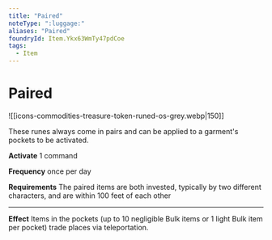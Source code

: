 ```yaml
---
title: "Paired"
noteType: ":luggage:"
aliases: "Paired"
foundryId: Item.Ykx63WmTy47pdCoe
tags:
  - Item
---
```


# Paired
![[icons-commodities-treasure-token-runed-os-grey.webp|150]]

These runes always come in pairs and can be applied to a garment's pockets to be activated.

**Activate** 1 command

**Frequency** once per day

**Requirements** The paired items are both invested, typically by two different characters, and are within 100 feet of each other

* * *

**Effect** Items in the pockets (up to 10 negligible Bulk items or 1 light Bulk item per pocket) trade places via teleportation.
